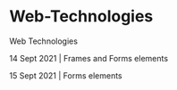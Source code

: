 # Web-Technologies
Web Technologies

14 Sept 2021 | Frames and Forms elements

15 Sept 2021 | Forms elements
